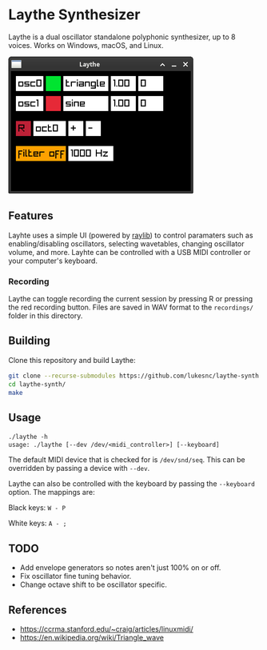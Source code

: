 # Laythe Synthesizer

Laythe is a dual oscillator standalone polyphonic synthesizer, up to 8 voices. Works on Windows, macOS, and Linux.

![Screenshot](./screenshot.png)

## Features

Layhte uses a simple UI (powered by [raylib](https://github.com/raysan5/raylib)) to control paramaters such as enabling/disabling oscillators, selecting wavetables, changing oscillator volume, and more. Layhte can be controlled with a USB MIDI controller or your computer's keyboard.

### Recording

Laythe can toggle recording the current session by pressing R or pressing the red recording button. Files are saved in WAV format to the `recordings/` folder in this directory.

## Building

Clone this repository and build Laythe:

```bash
git clone --recurse-submodules https://github.com/lukesnc/laythe-synth.git
cd laythe-synth/
make
```

## Usage

```
./laythe -h
usage: ./laythe [--dev /dev/<midi_controller>] [--keyboard]
```

The default MIDI device that is checked for is `/dev/snd/seq`. This can be overridden by passing a device with `--dev`.

Laythe can also be controlled with the keyboard by passing the `--keyboard` option. The mappings are:

Black keys: `W - P`

White keys: `A - ;`

## TODO

- Add envelope generators so notes aren't just 100% on or off.
- Fix oscillator fine tuning behavior.
- Change octave shift to be oscillator specific.

## References

- <https://ccrma.stanford.edu/~craig/articles/linuxmidi/>
- <https://en.wikipedia.org/wiki/Triangle_wave>
